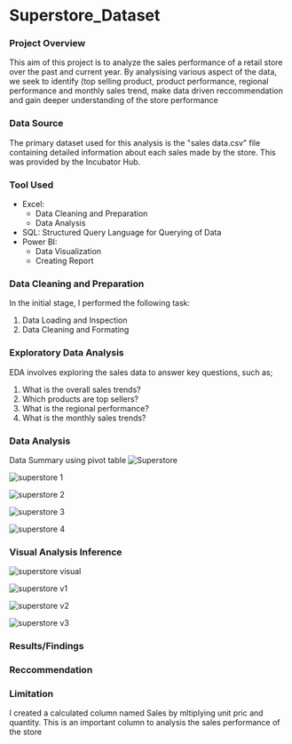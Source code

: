 # Superstore_Dataset

### Project Overview
This aim of this project is to analyze the  sales performance of a retail store over the past and current year. By analysising various aspect of the data, we seek to identify (top selling product, product performance, regional performance and monthly sales trend, make data driven reccommendation and gain deeper understanding of the store performance

### Data Source
The primary dataset used for this analysis is the "sales data.csv" file containing detailed information about each sales made by the store. This was provided by the Incubator Hub.

### Tool Used
- Excel: 
  - Data Cleaning and Preparation
  - Data Analysis
- SQL: Structured Query Language for Querying of Data
- Power BI:
  - Data Visualization
  - Creating Report

### Data Cleaning and Preparation
In the initial stage, I performed the following task:
1. Data Loading and Inspection
2. Data Cleaning and Formating

### Exploratory Data Analysis
EDA involves exploring the sales data to answer key questions, such as;
  1. What is the overall sales trends?
  2. Which products are top sellers?
  3. What is the regional performance?
  4. What is the monthly sales trends?

### Data Analysis
Data Summary using pivot table
![Superstore](https://github.com/user-attachments/assets/1263b5b9-58a7-471a-aa0d-0115f4617104)

![superstore 1](https://github.com/user-attachments/assets/28f46bb3-26cf-454d-9930-022a889e77c9)

![superstore 2](https://github.com/user-attachments/assets/8d0f98de-ceaf-40c4-807d-0d4dfc362ebd)

![superstore 3](https://github.com/user-attachments/assets/540dfcfa-9fdb-4e21-ae41-7e14b4b16e16)

![superstore 4](https://github.com/user-attachments/assets/60b20b87-feed-4b21-a7f2-330d23ed8b23)

### Visual Analysis Inference 
![superstore visual](https://github.com/user-attachments/assets/fc62d873-0b39-4b5b-b7da-2e5d86a8a598)

![superstore v1](https://github.com/user-attachments/assets/60bd25e8-b4f3-4873-b31f-5903352cbdb1)

![superstore v2](https://github.com/user-attachments/assets/3d3c9239-259b-4f46-9e71-e37d09de7cb6)

![superstore v3](https://github.com/user-attachments/assets/7ac691e0-7707-4aff-a479-f5492b909f0b)




### Results/Findings

### Reccommendation

### Limitation
I created a calculated column named Sales by mltiplying unit pric and quantity. This is an important column to analysis the sales performance of the store
